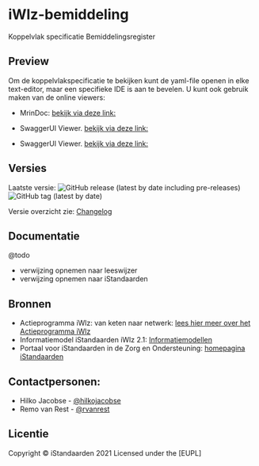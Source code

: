 # iWlz-bemiddeling
Koppelvlak specificatie Bemiddelingsregister
## Preview
Om de koppelvlakspecificatie te bekijken kunt de yaml-file openen in elke text-editor, maar een specifieke IDE is aan te bevelen. 
U kunt ook gebruik maken van de online viewers:
* MrinDoc: [bekijk via deze link:](https://mrin9.github.io/OpenAPI-Viewer/#/load/https%3A%2F%2Fraw.githubusercontent.com%2FiStandaarden%2FiWlz-bemiddeling%2Fmaster%2Fapi-specificatie%2Fbemiddelingregister.yaml "https://mrin9.github.io/OpenAPI-Viewer/#/load/https%3A%2F%2Fraw.githubusercontent.com%2FiStandaarden%2FiWlz-bemiddeling%2Fmaster%2Fapi-specificatie%2Fbemiddelingregister.yaml")
* SwaggerUI Viewer. [bekijk via deze link:](https://petstore.swagger.io/?url=https://raw.githubusercontent.com/iStandaarden/iWlz-bemiddeling/master/api-specificatie/bemiddelingregister.yaml "https://petstore.swagger.io/?url=https://raw.githubusercontent.com/iStandaarden/iWlz-bemiddeling/master/api-specificatie/bemiddelingregister.yaml")

* SwaggerUI Viewer. [bekijk via deze link:](https://editor.swagger.io/?url=https://raw.githubusercontent.com/iStandaarden/iWlz-bemiddeling/master/api-specificatie/bemiddelingregister.yaml "https://editor.swagger.io/?url=https://raw.githubusercontent.com/iStandaarden/iWlz-bemiddeling/master/api-specificatie/bemiddelingregister.yaml")

## Versies
Laatste versie: ![GitHub release (latest by date including pre-releases)](https://img.shields.io/github/v/release/iStandaarden/iWlz-bemiddeling?include_prereleases&style=flat-square)
![GitHub tag (latest by date)](https://img.shields.io/github/v/tag/iStandaarden/iWlz-bemiddeling?style=flat-square)

Versie overzicht zie: [Changelog](CHANGELOG.md)

## Documentatie
@todo
- verwijzing opnemen naar leeswijzer
- verwijzing opnemen naar iStandaarden

## Bronnen
* Actieprogramma iWlz: van keten naar netwerk: [lees hier meer over het Actieprogramma iWlz](https://www.istandaarden.nl/actieprogramma-iwlz "Actieprogramma iWlz")
* Informatiemodel iStandaarden iWlz 2.1: [Informatiemodellen](https://informatiemodellen.istandaarden.nl/2020)
* Portaal voor iStandaarden in de
Zorg en Ondersteuning: [homepagina iStandaarden](https://www.istandaarden.nl)

## Contactpersonen:
* Hilko Jacobse - [@hilkojacobse](https://github.com/HilkoJacobse)
* Remo van Rest - [@rvanrest](https://github.com/rvanrest)

## Licentie
Copyright &copy; iStandaarden 2021
Licensed under the [EUPL]
